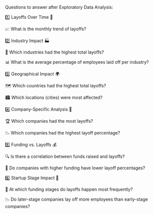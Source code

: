 Questions to answer after Exploratory Data Analysis:


1️⃣  Layoffs Over Time 📅


📈 What is the monthly trend of layoffs?


2️⃣ Industry Impact 🏭


💼 Which industries had the highest total layoffs?


📊 What is the average percentage of employees laid off per industry?


3️⃣ Geographical Impact 🌍


🗺 Which countries had the highest total layoffs?


🏙 Which locations (cities) were most affected?


4️⃣ Company-Specific Analysis 🏢


🏆 Which companies had the most layoffs?


📉 Which companies had the highest layoff percentage?


5️⃣ Funding vs. Layoffs 💰


🔍 Is there a correlation between funds raised and layoffs?


🏦 Do companies with higher funding have lower layoff percentages?


6️⃣ Startup Stage Impact 🚀


📌 At which funding stages do layoffs happen most frequently?


📉 Do later-stage companies lay off more employees than early-stage companies?
